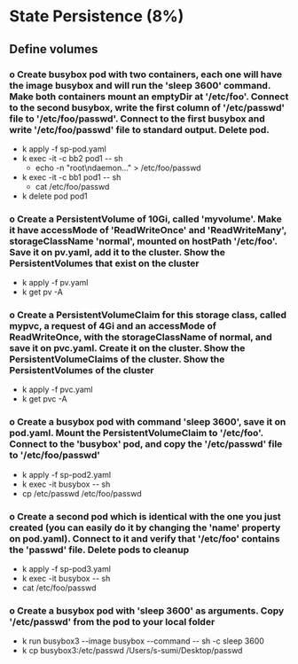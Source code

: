 # State Persistence (8%)

## Define volumes

### o Create busybox pod with two containers, each one will have the image busybox and will run the 'sleep 3600' command. Make both containers mount an emptyDir at '/etc/foo'. Connect to the second busybox, write the first column of '/etc/passwd' file to '/etc/foo/passwd'. Connect to the first busybox and write '/etc/foo/passwd' file to standard output. Delete pod.

* k apply -f sp-pod.yaml
* k exec -it -c bb2 pod1 -- sh
  * echo -n "root\ndaemon..." > /etc/foo/passwd
* k exec -it -c bb1 pod1 -- sh
  * cat /etc/foo/passwd
* k delete pod pod1

### o Create a PersistentVolume of 10Gi, called 'myvolume'. Make it have accessMode of 'ReadWriteOnce' and 'ReadWriteMany', storageClassName 'normal', mounted on hostPath '/etc/foo'. Save it on pv.yaml, add it to the cluster. Show the PersistentVolumes that exist on the cluster

* k apply -f pv.yaml
* k get pv -A

### o Create a PersistentVolumeClaim for this storage class, called mypvc, a request of 4Gi and an accessMode of ReadWriteOnce, with the storageClassName of normal, and save it on pvc.yaml. Create it on the cluster. Show the PersistentVolumeClaims of the cluster. Show the PersistentVolumes of the cluster

* k apply -f pvc.yaml
* k get pvc -A

### o Create a busybox pod with command 'sleep 3600', save it on pod.yaml. Mount the PersistentVolumeClaim to '/etc/foo'. Connect to the 'busybox' pod, and copy the '/etc/passwd' file to '/etc/foo/passwd'

* k apply -f sp-pod2.yaml
* k exec -it busybox -- sh
* cp /etc/passwd /etc/foo/passwd

### o Create a second pod which is identical with the one you just created (you can easily do it by changing the 'name' property on pod.yaml). Connect to it and verify that '/etc/foo' contains the 'passwd' file. Delete pods to cleanup

* k apply -f sp-pod3.yaml
* k exec -it busybox -- sh
* cat /etc/foo/passwd

### o Create a busybox pod with 'sleep 3600' as arguments. Copy '/etc/passwd' from the pod to your local folder

* k run busybox3 --image busybox --command -- sh -c sleep 3600
* k cp busybox3:/etc/passwd /Users/s-sumi/Desktop/passwd
